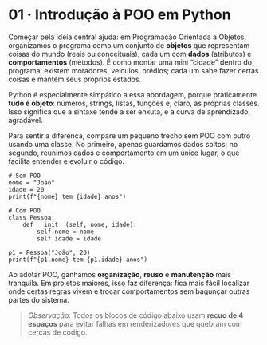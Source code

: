 # 01 · Introdução à POO em Python

Começar pela ideia central ajuda: em Programação Orientada a Objetos, organizamos o programa como um conjunto
de **objetos** que representam coisas do mundo (reais ou conceituais), cada um com **dados** (atributos) e **comportamentos**
(métodos). É como montar uma mini “cidade” dentro do programa: existem moradores, veículos, prédios; cada um sabe fazer certas
coisas e mantém seus próprios estados.

Python é especialmente simpático a essa abordagem, porque praticamente **tudo é objeto**: números, strings, listas, funções e, claro,
as próprias classes. Isso significa que a sintaxe tende a ser enxuta, e a curva de aprendizado, agradável.

Para sentir a diferença, compare um pequeno trecho sem POO com outro usando uma classe. No primeiro, apenas guardamos dados soltos;
no segundo, reunimos dados e comportamento em um único lugar, o que facilita entender e evoluir o código.

    # Sem POO
    nome = "João"
    idade = 20
    print(f"{nome} tem {idade} anos")

    # Com POO
    class Pessoa:
        def __init__(self, nome, idade):
            self.nome = nome
            self.idade = idade

    p1 = Pessoa("João", 20)
    print(f"{p1.nome} tem {p1.idade} anos")

Ao adotar POO, ganhamos **organização**, **reuso** e **manutenção** mais tranquila. Em projetos maiores, isso faz diferença:
fica mais fácil localizar onde certas regras vivem e trocar comportamentos sem bagunçar outras partes do sistema.

>*Observação*: Todos os blocos de código abaixo usam **recuo de 4 espaços** para evitar falhas em renderizadores que quebram com cercas de código.

